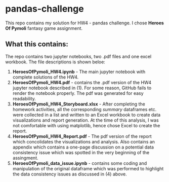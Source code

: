 # pandas-challenge

This repo contains my solution for HW4 - pandas challenge. I chose **Heroes Of Pymoli** fantasy game assignment. 

## What this contains:

The repo contains two jupyter notebooks, two .pdf files and one excel workbook. The file descriptions is shown beloe:
1. **HeroesOfPymoli_HW4.ipynb** - The main jupyter notebook with complete solutions of the HW4.
2. **HeroesOfPymoli_HW4.pdf** - contains the .pdf version of the HW4 jupyter notebook described in (1). For some reason, GitHub fails to render the notebook properly. The pdf was generated for easy readability.
3. **HeroesOfPymoli_HW4_Storyboard.xlsx** - After completing the homework activities, all the corresponding _summary_ dataframes etc. were collected in a list and written to an Excel workbook to create data visualizations and report generation. At the time of this analysis, I was not comfortable with using matplotlib, hence chose Excel to create the report.
4. **HeroesOfPymoli_HW4_Report.pdf** - The pdf version of the report which concolidates the visualizations and analysis. Also contains an appendix which contains a one-page discussion on a potential data consistency issue which was spotted in the very beginning of the assingment.
5. **HeroesOfPymoli_data_issue.ipynb** - contains some coding and manipulation of the original dataframe which was performed to highlight the data consistency issues as discussed in (4) above.
